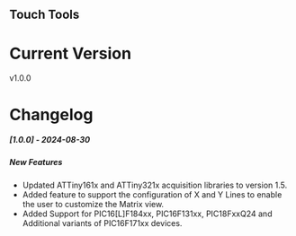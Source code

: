 ## Touch Tools

# Current Version
v1.0.0

# Changelog

##### [1.0.0] - 2024-08-30

##### New Features
- Updated ATTiny161x and ATTiny321x acquisition libraries to version 1.5.
- Added feature to support the configuration of X and Y Lines to enable the user to customize the Matrix view.
- Added Support for PIC16[L]F184xx, PIC16F131xx, PIC18FxxQ24 and Additional variants of PIC16F171xx devices.